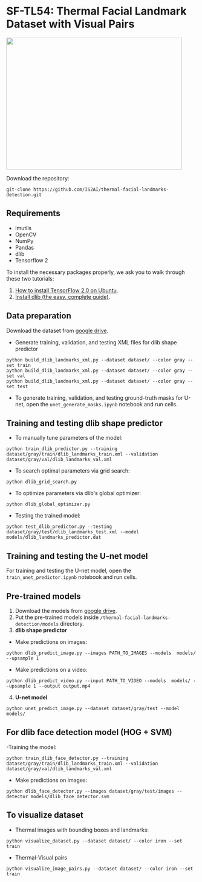 # SF-TL54: Thermal Facial Landmark Dataset with Visual Pairs
<img src= "https://github.com/IS2AI/thermal-facial-landmarks-detection/blob/main/figures/demo.gif" width="464" height="348"> 

Download the repository:
```
git-clone https://github.com/IS2AI/thermal-facial-landmarks-detection.git
```
## Requirements
- imutils
- OpenCV
- NumPy
- Pandas
- dlib
- Tensorflow 2

To install the necessary packages properly, we ask you to walk through these two tutorials:
1. [How to install TensorFlow 2.0 on Ubuntu](https://www.pyimagesearch.com/2019/12/09/how-to-install-tensorflow-2-0-on-ubuntu/).
2. [Install dlib (the easy, complete guide)](https://www.pyimagesearch.com/2018/01/22/install-dlib-easy-complete-guide/).

## Data preparation
Download the dataset from [google drive](https://drive.google.com/drive/folders/1XLehM5DYqLqiAsteO_h1PYZnavcCNOcR?usp=sharing).

- Generate training, validation, and testing XML files for dlib shape predictor
```
python build_dlib_landmarks_xml.py --dataset dataset/ --color gray --set train
python build_dlib_landmarks_xml.py --dataset dataset/ --color gray --set val 
python build_dlib_landmarks_xml.py --dataset dataset/ --color gray --set test
```

- To generate training, validation, and testing ground-truth masks for U-net, open the `unet_generate_masks.ipynb` notebook and run cells.

## Training and testing dlib shape predictor
- To manually tune parameters of the model:
```
python train_dlib_predictor.py --training dataset/gray/train/dlib_landmarks_train.xml --validation dataset/gray/val/dlib_landmarks_val.xml
```
- To search optimal parameters via grid search:
```
python dlib_grid_search.py
```
- To optimize parameters via dlib's global optimizer:
```
python dlib_global_optimizer.py
```
- Testing the trained model:
```
python test_dlib_predictor.py --testing dataset/gray/test/dlib_landmarks_test.xml --model models/dlib_landmarks_predictor.dat
```

## Training and testing the U-net model
For training and testing the U-net model, open the `train_unet_predictor.ipynb` notebook and run cells.

## Pre-trained models
1. Download the models from [google drive](https://drive.google.com/drive/folders/1XLehM5DYqLqiAsteO_h1PYZnavcCNOcR?usp=sharing).
2. Put the pre-trained models inside `/thermal-facial-landmarks-detection/models` directory.
3. **dlib shape predictor**
- Make predictions on images:
```
python dlib_predict_image.py --images PATH_TO_IMAGES --models  models/ --upsample 1
```
- Make predictions on a video:
```
python dlib_predict_video.py --input PATH_TO_VIDEO --models  models/ --upsample 1 --output output.mp4
```
4. **U-net model**
```
python unet_predict_image.py --dataset dataset/gray/test --model  models/ 
```


## For dlib face detection model (HOG + SVM)
-Training the model:
```
python train_dlib_face_detector.py --training dataset/gray/train/dlib_landmarks_train.xml --validation dataset/gray/val/dlib_landmarks_val.xml
```
- Make predictions on images:
```
python dlib_face_detector.py --images dataset/gray/test/images --detector models/dlib_face_detector.svm
```

## To visualize dataset
- Thermal images with bounding boxes and landmarks:
```
python visualize_dataset.py --dataset dataset/ --color iron --set train
```
- Thermal-Visual pairs
```
python visualize_image_pairs.py --dataset dataset/ --color iron --set train

```


